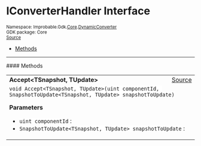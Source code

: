 
# IConverterHandler Interface
<sup>
Namespace: Improbable.Gdk.<a href="{{urlRoot}}/api/core-index">Core</a>.<a href="{{urlRoot}}/api/core/dynamic-converter">DynamicConverter</a><br/>
GDK package: Core<br/>
<a href="https://www.github.com/spatialos/gdk-for-unity/blob/0.2.4/workers/unity/Packages/com.improbable.gdk.core/Dynamic/DynamicConverter.cs/#L11">Source</a>
<style>
a code {
                    padding: 0em 0.25em!important;
}
code {
                    background-color: #ffffff!important;
}
</style>
</sup>
<nav id="pageToc" class="page-toc"><ul><li><a href="#methods">Methods</a>
</ul></nav>













</p>
<hr style="width:100%; border-top-color:#d8d8d8" />
#### Methods


</p>




<table width="100%">
    <tr>
        <td style="border-right:none"><b>Accept&lt;TSnapshot, TUpdate&gt;</b></td>
        <td style="border-left:none; text-align:right"><a href="https://www.github.com/spatialos/gdk-for-unity/blob/0.2.4/workers/unity/Packages/com.improbable.gdk.core/Dynamic/DynamicConverter.cs/#L13">Source</a></td>
    </tr>
    <tr>
        <td colspan="2">
<code>void Accept&lt;TSnapshot, TUpdate&gt;(uint componentId, SnapshotToUpdate&lt;TSnapshot, TUpdate&gt; snapshotToUpdate)</code></p>



</p>

<b>Parameters</b>

<ul>
<li><code>uint componentId</code> : </li>
<li><code>SnapshotToUpdate&lt;TSnapshot, TUpdate&gt; snapshotToUpdate</code> : </li>
</ul>





</td>
    </tr>
</table>






